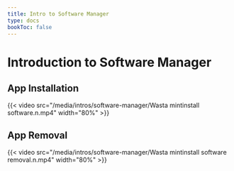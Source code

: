 ```yaml
---
title: Intro to Software Manager
type: docs
bookToc: false
---
```


# Introduction to Software Manager

## App Installation

{{< video src="/media/intros/software-manager/Wasta mintinstall software.n.mp4" width="80%" >}}

## App Removal

{{< video src="/media/intros/software-manager/Wasta mintinstall software removal.n.mp4" width="80%" >}}
